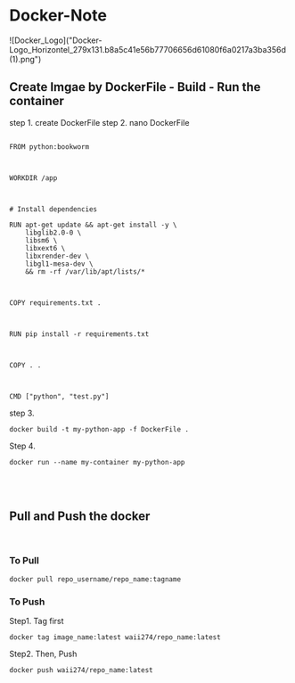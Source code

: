 # Docker-Note

![Docker_Logo]("Docker-Logo_Horizontel_279x131.b8a5c41e56b77706656d61080f6a0217a3ba356d (1).png")


## Create Imgae by DockerFile - Build - Run the container


step 1. create DockerFile
step 2. nano DockerFile

```
 
FROM python:bookworm

 

WORKDIR /app

 

# Install dependencies

RUN apt-get update && apt-get install -y \
    libglib2.0-0 \
    libsm6 \
    libxext6 \
    libxrender-dev \
    libgl1-mesa-dev \
    && rm -rf /var/lib/apt/lists/*

 

COPY requirements.txt .

 

RUN pip install -r requirements.txt

 

COPY . .

 

CMD ["python", "test.py"]
```



step 3.  

```
docker build -t my-python-app -f DockerFile .
```

Step 4.


```
docker run --name my-container my-python-app

```
</br>
</br>



## Pull and Push the docker 

</br>


### To Pull

```
docker pull repo_username/repo_name:tagname
```

### To Push


Step1. Tag first

```
docker tag image_name:latest waii274/repo_name:latest
```

Step2. Then, Push

```
docker push waii274/repo_name:latest
```



